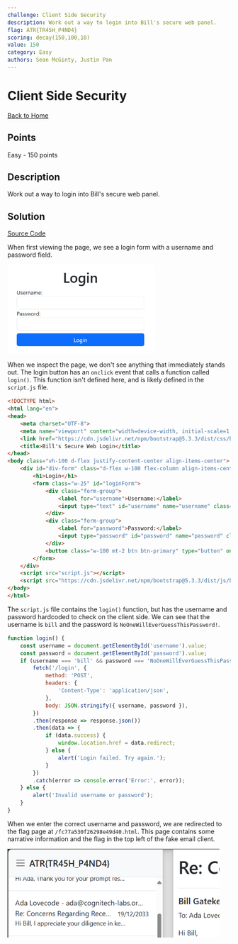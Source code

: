 ```yaml
---
challenge: Client Side Security
description: Work out a way to login into Bill's secure web panel.
flag: ATR{TR45H_P4ND4}
scoring: decay(150,100,10)
value: 150
category: Easy
authors: Sean McGinty, Justin Pan
---
```


# Client Side Security

[Back to Home](../../README.md)

## Points

Easy - 150 points

## Description

Work out a way to login into Bill's secure web panel.

## Solution

[Source Code](https://github.com/s3ansh33p/atr24_client_side_security)

When first viewing the page, we see a login form with a username and password field.

<img src="login.png" alt="Login Page" height="200px" />

When we inspect the page, we don't see anything that immediately stands out. The login button has an `onclick` event that calls a function called `login()`. This function isn't defined here, and is likely defined in the `script.js` file.

```html
<!DOCTYPE html>
<html lang="en">
<head>
    <meta charset="UTF-8">
    <meta name="viewport" content="width=device-width, initial-scale=1.0">
    <link href="https://cdn.jsdelivr.net/npm/bootstrap@5.3.3/dist/css/bootstrap.min.css" rel="stylesheet" integrity="sha384-QWTKZyjpPEjISv5WaRU9OFeRpok6YctnYmDr5pNlyT2bRjXh0JMhjY6hW+ALEwIH" crossorigin="anonymous">
    <title>Bill's Secure Web Login</title>
</head>
<body class="vh-100 d-flex justify-content-center align-items-center">
    <div id="div-form" class="d-flex w-100 flex-column align-items-center">
        <h1>Login</h1>
        <form class="w-25" id="loginForm">
            <div class="form-group">
                <label for="username">Username:</label>
                <input type="text" id="username" name="username" class="form-control" required>
            </div>
            <div class="form-group">
                <label for="password">Password:</label>
                <input type="password" id="password" name="password" class="form-control" required>
            </div>
            <button class="w-100 mt-2 btn btn-primary" type="button" onclick="login()">Login</button>
        </form>
    </div>
    <script src="script.js"></script>
    <script src="https://cdn.jsdelivr.net/npm/bootstrap@5.3.3/dist/js/bootstrap.bundle.min.js" integrity="sha384-YvpcrYf0tY3lHB60NNkmXc5s9fDVZLESaAA55NDzOxhy9GkcIdslK1eN7N6jIeHz" crossorigin="anonymous"></script>
</body>
</html>
```

The `script.js` file contains the `login()` function, but has the username and password hardcoded to check on the client side. We can see that the username is `bill` and the password is `NoOneWillEverGuessThisPassword!`.

```javascript
function login() {
    const username = document.getElementById('username').value;
    const password = document.getElementById('password').value;
    if (username === 'bill' && password === 'NoOneWillEverGuessThisPassword!') {
        fetch('/login', {
            method: 'POST',
            headers: {
                'Content-Type': 'application/json',
            },
            body: JSON.stringify({ username, password }),
        })
        .then(response => response.json())
        .then(data => {
            if (data.success) {
                window.location.href = data.redirect;
            } else {
                alert('Login failed. Try again.');
            }
        })
        .catch(error => console.error('Error:', error));
    } else {
        alert('Invalid username or password');
    }
}
```
When we enter the correct username and password, we are redirected to the flag page at `/fc77a530f26298e49d40.html`.
This page contains some narrative information and the flag in the top left of the fake email client.

<img src="panel.png" alt="Email Panel with Flag" height="200px" />